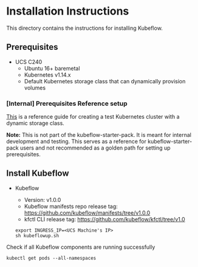 # Installation Instructions

This directory contains the instructions for installing Kubeflow. 

## Prerequisites

- UCS C240
	* Ubuntu 16+ baremetal
	* Kubernetes v1.14.x
	* Default Kubernetes storage class that can dynamically provision volumes

### [Internal] Prerequisites Reference setup

[This](k8sup.md) is a reference guide for creating a test Kubernetes cluster with a dynamic storage class. <br>

**Note:** This is not part of the kubeflow-starter-pack. It is meant for internal development and testing. This serves as a reference for kubeflow-starter-pack users and not recommended as a golden path for setting up prerequisites.

## <a id=kubeflow></a> Install Kubeflow
- Kubeflow
	* Version: v1.0.0
	* Kubeflow manifests repo release tag: https://github.com/kubeflow/manifests/tree/v1.0.0
	* kfctl CLI release tag: https://github.com/kubeflow/kfctl/tree/v1.0 
	
	```
	export INGRESS_IP=<UCS Machine's IP>
	sh kubeflowup.sh
	```

Check if all Kubeflow components are running successfully

	kubectl get pods --all-namespaces
